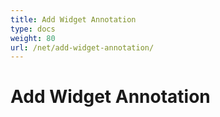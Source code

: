 ```yaml
---
title: Add Widget Annotation
type: docs
weight: 80
url: /net/add-widget-annotation/
---
```

# Add Widget Annotation

